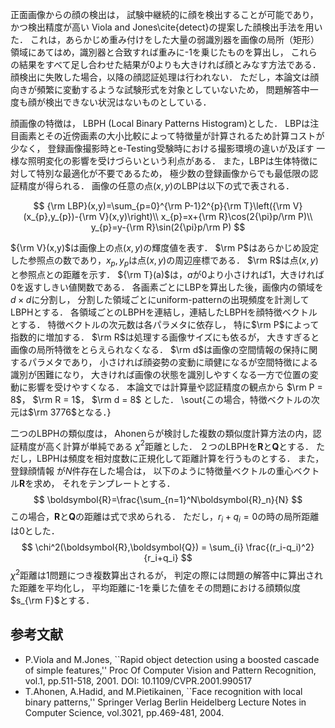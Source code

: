 正面画像からの顔の検出は，
試験中継続的に顔を検出することが可能であり，
かつ検出精度が高い
Viola and Jones\cite{detect}の提案した顔検出手法を用いた．
これは，あらかじめ重み付けをした大量の弱識別器を画像の局所（矩形）領域にあてはめ，識別器と合致すれば重みに-1を乗じたものを算出し，
これらの結果をすべて足し合わせた結果が0よりも大きければ顔とみなす方法である．
顔検出に失敗した場合，以降の顔認証処理は行われない．
ただし，本論文は顔向きが頻繁に変動するような試験形式を対象としていないため，
問題解答中一度も顔が検出できない状況はないものとしている．

顔画像の特徴は，
LBPH (Local Binary Patterns Histogram)とした．
LBPは注目画素とその近傍画素の大小比較によって特徴量が計算されるため計算コストが少なく，
登録画像撮影時とe-Testing受験時における撮影環境の違いが及ぼす
一様な照明変化の影響を受けづらいという利点がある．
また，LBPは生体特徴に対して特別な最適化が不要であるため，
極少数の登録画像からでも最低限の認証精度が得られる．
画像の任意の点$(x,y)$のLBPは以下の式で表される．

$$
	{\rm LBP}(x,y)=\sum_{p=0}^{\rm P-1}2^{p}{\rm T}\left({\rm V}(x_{p},y_{p})-{\rm V}(x,y)\right)\\
	x_{p}=x+{\rm R}\cos(2{\pi}p/\rm P)\\
	y_{p}=y-{\rm R}\sin(2{\pi}p/\rm P)
$$

${\rm V}(x,y)$は画像上の点$(x,y)$の輝度値を表す．
$\rm P$はあらかじめ設定した参照点の数であり，$x_p, y_p$は点$(x,y)$の周辺座標である．
$\rm R$は点$(x,y)$と参照点との距離を示す．
${\rm T}(a)$は，$a$が0より小さければ1，大きければ0を返すしきい値関数である．
各画素ごとにLBPを算出した後，画像内の領域を$d \times d$に分割し，
分割した領域ごとにuniform-patternの出現頻度を計測してLBPHとする．
各領域ごとのLBPHを連結し，連結したLBPHを顔特徴ベクトルとする．
特徴ベクトルの次元数は各パラメタに依存し，
特に$\rm P$によって指数的に増加する．
$\rm R$は処理する画像サイズにも依るが，
大きすぎると画像の局所特徴をとらえられなくなる．
$\rm d$は画像の空間情報の保持に関するパラメタであり，
小さければ顔姿勢の変動に頑健になるが空間特徴による識別が困難になり，
大きければ画像の状態を識別しやすくなる一方で位置の変動に影響を受けやすくなる．
本論文では計算量や認証精度の観点から
$\rm P = 8$，
$\rm R = 1$，
$\rm d = 8$
とした．
\sout{この場合，特徴ベクトルの次元は$\rm 3776$となる．}


二つのLBPHの類似度は，
Ahonenらが検討した複数の類似度計算方法の内，認証精度が高く計算が単純である
$\chi^2$距離とした．
２つのLBPHを$\boldsymbol{R}$と$\boldsymbol{Q}$とする．
ただし，LBPHは頻度を相対度数に正規化して距離計算を行うものとする．
また，登録顔情報
が$N$件存在した場合は，
以下のように特徴量ベクトルの重心ベクトル$\boldsymbol{R}$を求め，
それをテンプレートとする．
$$
\boldsymbol{R}=\frac{\sum_{n=1}^N\boldsymbol{R}_n}{N}
$$
この場合，$\boldsymbol{R}$と$\boldsymbol{Q}$の距離は式で求められる．
ただし，$r_i+q_i=0$の時の局所距離は0とした．
$$
\chi^2(\boldsymbol{R},\boldsymbol{Q}) = \sum_{i} \frac{(r_i-q_i)^2}{r_i+q_i}
$$
$\chi^2$距離は1問題につき複数算出されるが，
判定の際には問題の解答中に算出された距離を平均化し，
平均距離に-1を乗じた値をその問題における顔類似度$s_{\rm F}$とする．


## 参考文献
- P.Viola and M.Jones, ``Rapid object detection using a boosted cascade of simple features,'' Proc Of Computer Vision and Pattern Recognition, vol.1, pp.511-518, 2001. DOI: 10.1109/CVPR.2001.990517
- T.Ahonen, A.Hadid, and M.Pietikainen,  ``Face recognition with local binary patterns,'' Springer Verlag Berlin Heidelberg Lecture Notes in Computer Science, vol.3021, pp.469-481, 2004.